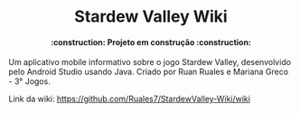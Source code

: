 <h1 align="center">Stardew Valley Wiki</h1>

<h4 align="center"> 
    :construction:  Projeto em construção  :construction:
</h4>

Um aplicativo mobile informativo sobre o jogo Stardew Valley, desenvolvido pelo Android Studio usando Java. Criado por Ruan Ruales e Mariana Greco - 3° Jogos.

Link da wiki: https://github.com/Ruales7/StardewValley-Wiki/wiki
